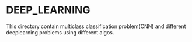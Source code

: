# DEEP_LEARNING




This directory contain multiclass classification problem(CNN) and different deeplearning problems using different algos.
